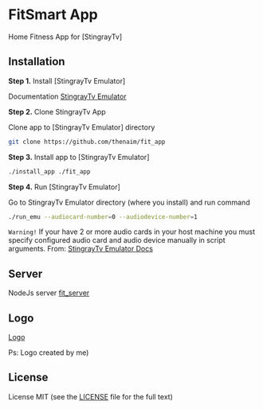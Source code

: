 # FitSmart App

Home Fitness App for [StingrayTv]

## Installation

**Step 1.** Install [StingrayTv Emulator]

Documentation [StingrayTv Emulator](https://devstingray.gs-labs.tv/emulator)

**Step 2.** Clone StingrayTv App

Clone app to [StingrayTv Emulator] directory

```sh
git clone https://github.com/thenaim/fit_app
```
**Step 3.** Install app to [StingrayTv Emulator]

```sh
./install_app ./fit_app
```

**Step 4.** Run [StingrayTv Emulator]

Go to StingrayTv Emulator directory (where you install) and run command
```sh
./run_emu --audiocard-number=0 --audiodevice-number=1
```
`Warning!` If your have 2 or more audio cards in your host machine you must specify configured audio card and audio device manually in script arguments. From: [StingrayTv Emulator Docs](https://devstingray.gs-labs.tv/emulator)

## Server

NodeJs server [fit_server](https://github.com/thenaim/fit_server)

## Logo

[Logo](https://www.figma.com/file/UxgnFWoQ5yJePKsSIgZ67l)

Ps: Logo created by me)

## License

License MIT (see the [LICENSE](https://github.com/thenaim/fit_app/blob/master/LICENSE) file for the full text)

